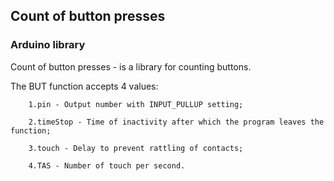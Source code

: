 ## Count of button presses
### Arduino library

Сount of button presses - is a library for counting buttons.

The BUT function accepts 4 values: 

        1.pin - Output number with INPUT_PULLUP setting;

        2.timeStop - Time of inactivity after which the program leaves the function;

        3.touch - Delay to prevent rattling of contacts;

        4.TAS - Number of touch per second.

